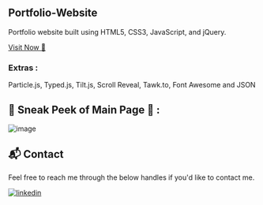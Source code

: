 ## Portfolio-Website
Portfolio website built using HTML5, CSS3, JavaScript, and jQuery.

<a href="https://portfolio-aryan5.netlify.app/" target="_blank">Visit Now 🚀</a>





### Extras : 
Particle.js, Typed.js, Tilt.js, Scroll Reveal, Tawk.to, Font Awesome and JSON

## 📌 Sneak Peek of Main Page 🙈 :
![image](https://github.com/user-attachments/assets/98366fff-f0e2-4e9c-ade9-8b928023c8cb)

<h2>📬 Contact</h2>

Feel free to reach me through the below handles if you'd like to contact me.

[![linkedin](https://img.shields.io/badge/LinkedIn-0077B5?style=for-the-badge&logo=linkedin&logoColor=white)](https://www.linkedin.com/in/aryan-shaikh-450695314/)

